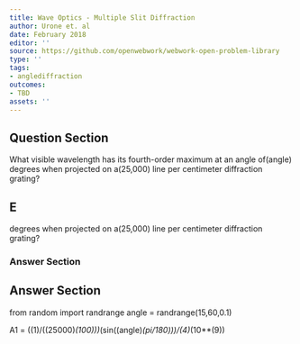 ```yaml
---
title: Wave Optics - Multiple Slit Diffraction
author: Urone et. al
date: February 2018
editor: ''
source: https://github.com/openwebwork/webwork-open-problem-library
type: ''
tags:
- anglediffraction
outcomes:
- TBD
assets: ''
---
```


## Question Section 

What visible wavelength has its fourth-order maximum at an angle of(angle) degrees  when projected on a(25,000) line per centimeter diffraction grating?

## E
degrees  when projected on a(25,000) line per centimeter diffraction grating?
### Answer Section


## Answer Section

from random import randrange
angle = randrange(15,60,0.1)

A1 = ((1)/((25000)*(100)))*(sin((angle)*(pi/180)))/(4)*(10**(9))